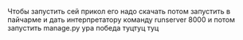 Чтобы запустить сей прикол его надо скачать потом запустить в пайчарме и дать интерпретатору команду runserver 8000 и потом запустить manage.py ура победа туцтуц туц
